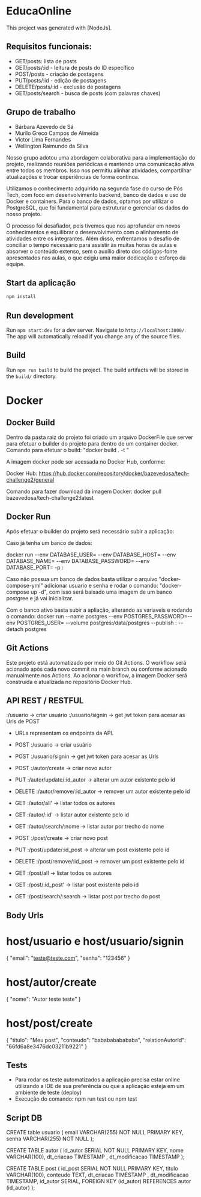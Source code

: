 # EducaOnline

This project was generated with [NodeJs]. 


## Requisitos funcionais:

* GET/posts: lista de posts
* GET/posts/:id - leitura de posts do ID específico
* POST/posts - criação de postagens
* PUT/posts/:id - edição de postagens
* DELETE/posts/:id - exclusão de postagens
* GET/posts/search - busca de posts  (com palavras chaves)

## Grupo de trabalho
* Bárbara Azevedo de Sá
* Murilo Greco Campos de Almeida
* Victor Lima Fernandes
* Wellington Raimundo da Silva

Nosso grupo adotou uma abordagem colaborativa para a implementação do projeto, realizando reuniões periódicas e mantendo uma comunicação ativa entre todos os membros. Isso nos permitiu alinhar atividades, compartilhar atualizações e trocar experiências de forma contínua.

Utilizamos o conhecimento adquirido na segunda fase do curso de Pós Tech, com foco em desenvolvimento backend, banco de dados e uso de Docker e containers. Para o banco de dados, optamos por utilizar o PostgreSQL, que foi fundamental para estruturar e gerenciar os dados do nosso projeto.

O processo foi desafiador, pois tivemos que nos aprofundar em novos conhecimentos e equilibrar o desenvolvimento com o alinhamento de atividades entre os integrantes. Além disso, enfrentamos o desafio de conciliar o tempo necessário para assistir às muitas horas de aulas e absorver o conteúdo extenso, sem o auxílio direto dos códigos-fonte apresentados nas aulas, o que exigiu uma maior dedicação e esforço da equipe.

## Start da aplicação

```typescript 
npm install
```

## Run development

Run `npm start:dev` for a dev server. Navigate to `http://localhost:3000/`. The app will automatically reload if you change any of the source files.

## Build

Run `npm run build` to build the project. The build artifacts will be stored in the `build/` directory.

# Docker

## Docker Build

Dentro da pasta raiz do projeto foi criado um arquivo DockerFile que server para efetuar o builder do projeto para dentro de um container docker.
Comando para efetuar o build: "docker build . -t <nome-app>"

A imagem docker pode ser acessada no Docker Hub, conforme:

Docker Hub: https://hub.docker.com/repository/docker/bazevedosa/tech-challenge2/general

Comando para fazer download da imagem Docker: docker pull bazevedosa/tech-challenge2:latest

## Docker Run

Após efetuar o builder do projeto será necessário subir a aplicação:

Caso já tenha um banco de dados:

docker run --env DATABASE_USER=<user> --env DATABASE_HOST=<host> --env DATABASE_NAME=<name> --env DATABASE_PASSWORD=<password> --env DATABASE_PORT=<port> -p <external-port>:<internal-port> <nome-app>

Caso não possua um banco de dados basta utilizar o arquivo "docker-compose-yml" adicionar usuario e senha e rodar o comando: "docker-compose up -d", com isso será baixado uma imagem de um banco postgree e já vai inicializar.

Com o banco ativo basta subir a apliação, alterando as variaveis e rodando o comando:
docker run --name postgres --env POSTGRES_PASSWORD=<password>--env POSTGRES_USER=<username> --volume postgres:/data/postgres --publish <port>:<port> --detach postgres

## Git Actions

Este projeto está automatizado por meio do Git Actions. O workflow será acionado após cada novo commit na main branch ou conforme acionado manualmente nos Actions. 
Ao acionar o workflow, a imagem Docker será construída e atualizada no repositório Docker Hub. 

## API REST / RESTFUL
<host>:<port>/usuario                -> criar usuário
<host>:<port>/usuario/signin         -> get jwt token para acesar as Urls de POST

- URLs representam os endpoints da API.

- POST   <host>:<port>/usuario                -> criar usuário
- POST   <host>:<port>/usuario/signin         -> get jwt token para acesar as Urls

- POST   <host>:<port>/autor/create           -> criar novo autor 
- PUT    <host>:<port>/autor/update/:id_autor -> alterar um autor existente pelo id
- DELETE <host>:<port>/autor/remove/:id_autor -> remover um autor existente pelo id 
- GET    <host>:<port>/autor/all'             -> listar todos os autores 
- GET    <host>:<port>/autor/:id'             -> listar autor existente pelo id 
- GET    <host>:<port>/autor/search/:nome     -> listar autor por trecho do nome 

- POST   <host>:<port>/post/create            -> criar novo post 
- PUT    <host>:<port>/post/update/:id_post   -> alterar um post existente pelo id 
- DELETE <host>:<port>/post/remove/:id_post   -> remover um post existente pelo id 
- GET    <host>:<port>/post/all               -> listar todos os autores 
- GET    <host>:<port>/post/:id_post'         -> listar post existente pelo id 
- GET    <host>:<port>/post/search/:search    -> listar post por trecho do post  

## Body Urls

# host/usuario e host/usuario/signin
{
    "email": "teste@teste.com",
    "senha": "123456"
}

# host/autor/create
{
    "nome": "Autor teste teste"
}

# host/post/create
{
    "titulo": "Meu post",
    "conteudo": "bababababababa",
    "relationAutorId": "66fd6a8e3476dc03211b9221"
}

## Tests

- Para rodar os teste automatizados a aplicação precisa estar online utilizando a IDE de sua preferência ou que a aplicação esteja em um ambiente de teste (deploy) 
- Execução do comando: npm run test ou npm test

## Script DB

CREATE table usuario (
email VARCHAR(255) NOT NULL PRIMARY KEY,
senha VARCHAR(255) NOT NULL
);

CREATE TABLE autor (
id_autor SERIAL NOT NULL PRIMARY KEY,
nome VARCHAR(100),
dt_criacao TIMESTAMP ,
dt_modificacao TIMESTAMP
);

CREATE TABLE post (
id_post SERIAL NOT NULL PRIMARY KEY,
titulo VARCHAR(100),
conteudo TEXT,
dt_criacao TIMESTAMP ,
dt_modificacao TIMESTAMP,
id_autor SERIAL,
FOREIGN KEY (id_autor) REFERENCES autor (id_autor)
);

